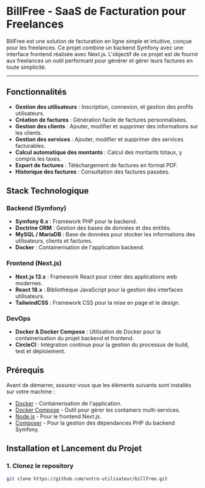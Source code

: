# BillFree - SaaS de Facturation pour Freelances

BillFree est une solution de facturation en ligne simple et intuitive, conçue pour les freelances. Ce projet combine un backend Symfony avec une interface frontend réalisée avec Next.js. L'objectif de ce projet est de fournir aux freelances un outil performant pour générer et gérer leurs factures en toute simplicité.

---

## Fonctionnalités

- **Gestion des utilisateurs** : Inscription, connexion, et gestion des profils utilisateurs.
- **Création de factures** : Génération facile de factures personnalisées.
- **Gestion des clients** : Ajouter, modifier et supprimer des informations sur les clients.
- **Gestion des services** : Ajouter, modifier et supprimer des services facturables.
- **Calcul automatique des montants** : Calcul des montants totaux, y compris les taxes.
- **Export de factures** : Téléchargement de factures en format PDF.
- **Historique des factures** : Consultation des factures passées.

## Stack Technologique

### Backend (Symfony)
- **Symfony 6.x** : Framework PHP pour le backend.
- **Doctrine ORM** : Gestion des bases de données et des entités.
- **MySQL / MariaDB** : Base de données pour stocker les informations des utilisateurs, clients et factures.
- **Docker** : Containerisation de l'application backend.

### Frontend (Next.js)
- **Next.js 13.x** : Framework React pour créer des applications web modernes.
- **React 18.x** : Bibliothèque JavaScript pour la gestion des interfaces utilisateurs.
- **TailwindCSS** : Framework CSS pour la mise en page et le design.

### DevOps
- **Docker & Docker Compose** : Utilisation de Docker pour la containerisation du projet backend et frontend.
- **CircleCI** : Intégration continue pour la gestion du processus de build, test et déploiement.

## Prérequis

Avant de démarrer, assurez-vous que les éléments suivants sont installés sur votre machine :

- [Docker](https://www.docker.com/) - Containerisation de l'application.
- [Docker Compose](https://docs.docker.com/compose/) - Outil pour gérer les containers multi-services.
- [Node.js](https://nodejs.org/en/) - Pour le frontend Next.js.
- [Composer](https://getcomposer.org/) - Pour la gestion des dépendances PHP du backend Symfony.

## Installation et Lancement du Projet

### 1. Clonez le repository

```bash
git clone https://github.com/votre-utilisateur/billfree.git
